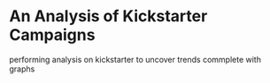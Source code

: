 # An Analysis of Kickstarter Campaigns
performing analysis on kickstarter to uncover trends commplete with graphs
